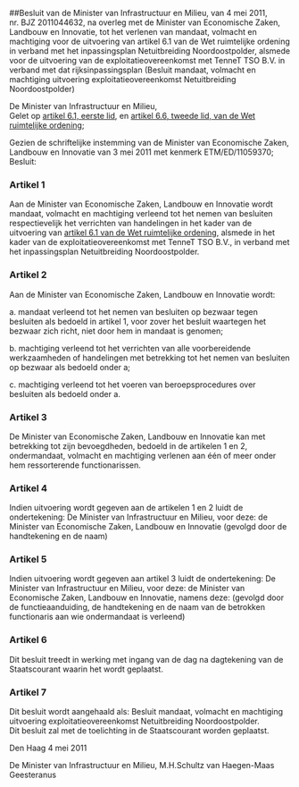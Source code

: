 <meta http-equiv='Content-Type' content='text/html; charset=utf-8' />

##Besluit van de Minister van Infrastructuur en Milieu, van 4 mei 2011, nr. BJZ 2011044632, na overleg met de Minister van Economische Zaken, Landbouw en Innovatie, tot het verlenen van mandaat, volmacht en machtiging voor de uitvoering van artikel 6.1 van de Wet ruimtelijke ordening in verband met het inpassingsplan Netuitbreiding Noordoostpolder, alsmede voor de uitvoering van de exploitatieovereenkomst met TenneT TSO B.V. in verband met dat rijksinpassingsplan (Besluit mandaat, volmacht en machtiging uitvoering exploitatieovereenkomst Netuitbreiding Noordoostpolder)

De Minister van Infrastructuur en Milieu,  
Gelet op [artikel 6.1, eerste lid](../../../../../../../../../../wet/wet/ruimtelijke/ordening/BWBR0020449/README.md), en [artikel 6.6, tweede lid, van de Wet ruimtelijke ordening](../../../../../../../../../../wet/wet/ruimtelijke/ordening/BWBR0020449/README.md);

Gezien de schriftelijke instemming van de Minister van Economische Zaken, Landbouw en Innovatie van 3 mei 2011 met kenmerk ETM/ED/11059370;
Besluit:    

### Artikel  1  

Aan de Minister van Economische Zaken, Landbouw en Innovatie wordt mandaat, volmacht en machtiging verleend tot het nemen van besluiten respectievelijk het verrichten van handelingen in het kader van de uitvoering van [artikel 6.1 van de Wet ruimtelijke ordening](../../../../../../../../../../wet/wet/ruimtelijke/ordening/BWBR0020449/README.md), alsmede in het kader van de exploitatieovereenkomst met TenneT TSO B.V., in verband met het inpassingsplan Netuitbreiding Noordoostpolder.  

### Artikel  2  

Aan de Minister van Economische Zaken, Landbouw en Innovatie wordt: 

a. mandaat verleend tot het nemen van besluiten op bezwaar tegen besluiten als bedoeld in artikel 1, voor zover het besluit waartegen het bezwaar zich richt, niet door hem in mandaat is genomen;  

b. machtiging verleend tot het verrichten van alle voorbereidende werkzaamheden of handelingen met betrekking tot het nemen van besluiten op bezwaar als bedoeld onder a;  

c. machtiging verleend tot het voeren van beroepsprocedures over besluiten als bedoeld onder a.    

### Artikel  3  

De Minister van Economische Zaken, Landbouw en Innovatie kan met betrekking tot zijn bevoegdheden, bedoeld in de artikelen 1 en 2, ondermandaat, volmacht en machtiging verlenen aan één of meer onder hem ressorterende functionarissen.  

### Artikel  4  

Indien uitvoering wordt gegeven aan de artikelen 1 en 2 luidt de ondertekening: De Minister van Infrastructuur en Milieu, voor deze: de Minister van Economische Zaken, Landbouw en Innovatie (gevolgd door de handtekening en de naam)  

### Artikel  5  

Indien uitvoering wordt gegeven aan artikel 3 luidt de ondertekening: De Minister van Infrastructuur en Milieu, voor deze: de Minister van Economische Zaken, Landbouw en Innovatie, namens deze: (gevolgd door de functieaanduiding, de handtekening en de naam van de betrokken functionaris aan wie ondermandaat is verleend)  

### Artikel  6  

Dit besluit treedt in werking met ingang van de dag na dagtekening van de Staatscourant waarin het wordt geplaatst.  

### Artikel  7  

Dit besluit wordt aangehaald als: Besluit mandaat, volmacht en machtiging uitvoering exploitatieovereenkomst Netuitbreiding Noordoostpolder.  
Dit besluit zal met de toelichting in de Staatscourant worden geplaatst.   

Den Haag 
4 mei 2011   

De 
Minister van Infrastructuur en Milieu, 
M.H.Schultz van Haegen-Maas Geesteranus   
